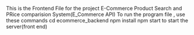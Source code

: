 This is the Frontend File for the project E-Commerce Product Search and PRice comparision System(E_Commerce API)
To run the program file ,  use these commands
cd ecommerce_backend
npm install 
npm start to start the server(front end)
